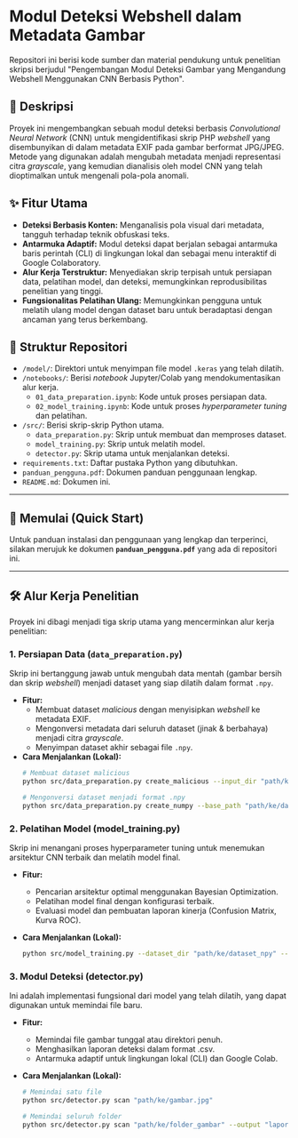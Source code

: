 # Modul Deteksi Webshell dalam Metadata Gambar

Repositori ini berisi kode sumber dan material pendukung untuk penelitian skripsi berjudul "Pengembangan Modul Deteksi Gambar yang Mengandung Webshell Menggunakan CNN Berbasis Python".

## 📖 Deskripsi
Proyek ini mengembangkan sebuah modul deteksi berbasis *Convolutional Neural Network* (CNN) untuk mengidentifikasi skrip PHP *webshell* yang disembunyikan di dalam metadata EXIF pada gambar berformat JPG/JPEG. Metode yang digunakan adalah mengubah metadata menjadi representasi citra *grayscale*, yang kemudian dianalisis oleh model CNN yang telah dioptimalkan untuk mengenali pola-pola anomali.

## ✨ Fitur Utama
- **Deteksi Berbasis Konten:** Menganalisis pola visual dari metadata, tangguh terhadap teknik obfuskasi teks.
- **Antarmuka Adaptif:** Modul deteksi dapat berjalan sebagai antarmuka baris perintah (CLI) di lingkungan lokal dan sebagai menu interaktif di Google Colaboratory.
- **Alur Kerja Terstruktur:** Menyediakan skrip terpisah untuk persiapan data, pelatihan model, dan deteksi, memungkinkan reprodusibilitas penelitian yang tinggi.
- **Fungsionalitas Pelatihan Ulang:** Memungkinkan pengguna untuk melatih ulang model dengan dataset baru untuk beradaptasi dengan ancaman yang terus berkembang.

## 📁 Struktur Repositori
- `/model/`: Direktori untuk menyimpan file model `.keras` yang telah dilatih.
- `/notebooks/`: Berisi *notebook* Jupyter/Colab yang mendokumentasikan alur kerja.
    - `01_data_preparation.ipynb`: Kode untuk proses persiapan data.
    - `02_model_training.ipynb`: Kode untuk proses *hyperparameter tuning* dan pelatihan.
- `/src/`: Berisi skrip-skrip Python utama.
    - `data_preparation.py`: Skrip untuk membuat dan memproses dataset.
    - `model_training.py`: Skrip untuk melatih model.
    - `detector.py`: Skrip utama untuk menjalankan deteksi.
- `requirements.txt`: Daftar pustaka Python yang dibutuhkan.
- `panduan_pengguna.pdf`: Dokumen panduan penggunaan lengkap.
- `README.md`: Dokumen ini.

---

## 🚀 Memulai (Quick Start)
Untuk panduan instalasi dan penggunaan yang lengkap dan terperinci, silakan merujuk ke dokumen **`panduan_pengguna.pdf`** yang ada di repositori ini.

---

## 🛠️ Alur Kerja Penelitian
Proyek ini dibagi menjadi tiga skrip utama yang mencerminkan alur kerja penelitian:

### 1. Persiapan Data (`data_preparation.py`)
Skrip ini bertanggung jawab untuk mengubah data mentah (gambar bersih dan skrip *webshell*) menjadi dataset yang siap dilatih dalam format `.npy`.
- **Fitur:**
    - Membuat dataset *malicious* dengan menyisipkan *webshell* ke metadata EXIF.
    - Mengonversi metadata dari seluruh dataset (jinak & berbahaya) menjadi citra *grayscale*.
    - Menyimpan dataset akhir sebagai file `.npy`.
- **Cara Menjalankan (Lokal):**
  ```bash
  # Membuat dataset malicious
  python src/data_preparation.py create_malicious --input_dir "path/ke/gambar/bersih" --webshell_dir "path/ke/webshell" --output_dir "path/output/malicious"

  # Mengonversi dataset menjadi format .npy
  python src/data_preparation.py create_numpy --base_path "path/ke/dataset/utama"


### 2. Pelatihan Model (model_training.py)
Skrip ini menangani proses hyperparameter tuning untuk menemukan arsitektur CNN terbaik dan melatih model final.

- **Fitur:**
    - Pencarian arsitektur optimal menggunakan Bayesian Optimization.
    - Pelatihan model final dengan konfigurasi terbaik.
    - Evaluasi model dan pembuatan laporan kinerja (Confusion Matrix, Kurva ROC).

- **Cara Menjalankan (Lokal):**
  ```bash
  python src/model_training.py --dataset_dir "path/ke/dataset_npy" --output_dir "path/hasil/pelatihan"


### 3. Modul Deteksi (detector.py)
Ini adalah implementasi fungsional dari model yang telah dilatih, yang dapat digunakan untuk memindai file baru.

- **Fitur:**
    - Memindai file gambar tunggal atau direktori penuh.
    - Menghasilkan laporan deteksi dalam format .csv.
    - Antarmuka adaptif untuk lingkungan lokal (CLI) dan Google Colab.

- **Cara Menjalankan (Lokal):**
  ```bash
  # Memindai satu file
  python src/detector.py scan "path/ke/gambar.jpg"

  # Memindai seluruh folder
  python src/detector.py scan "path/ke/folder_gambar" --output "laporan.csv"